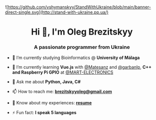 ![https://github.com/vshymanskyy/StandWithUkraine/blob/main/banner-direct-single.svg](http://stand-with-ukraine.pp.ua/)

<h1 align="center">Hi 👋, I'm Oleg Brezitskyy</h1>
<h3 align="center">A passionate programmer from Ukraine </h3>

- 🔭 I’m currently studying Bioinformatics @ **University of Málaga**

- 🌱 I’m currently learning **Vue.js** with [@Matesanz](https://github.com/Matesanz) and [@garbanlp](https://github.com/garbanlp), **C++ and Raspberry Pi GPIO** at [@MART-ELECTRONICS](https://github.com/MART-ELECTRONICS)
- 💬 Ask me about **Python, Java, C#**

- 📫 How to reach me: **brezitskyyoleg@gmail.com**

- 📄 Know about my experiences: **[resume](https://drive.google.com/file/d/12BeHeLIWQTfzdag4U-vnc3sdZ7a3zFgF/view?usp=sharing)**

- ⚡ Fun fact: **I speak 5 languages**
